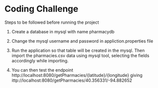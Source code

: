 # Coding Challenge

Steps to be followed before running the project

1. Create a database in mysql with name pharmacydb 

2. Change the mysql username and password in appliction.properties file

3. Run the application so that table will be created in the mysql. Then import the pharmacies.csv data using mysql tool, selecting the fields accordingly while importing.

4. You can then test the endpoint http://localhost:8080/getPharmacies/{latitude}/{longitude} giving ittp://localhost:8080/getPharmacies/40.356331/-94.882652
